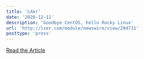 ```yaml
---
title: 'LXer'
date: '2020-12-11'
description: 'Goodbye CentOS, hello Rocky Linux'
url: 'http://lxer.com/module/newswire/view/294731'
posttype: 'press'
---
```

[Read the Article](http://lxer.com/module/newswire/view/294731)